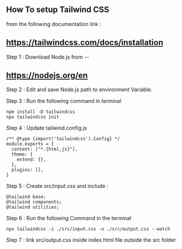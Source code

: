 ## How To setup Tailwind CSS

from the following documentation link :

## https://tailwindcss.com/docs/installation

Step 1 : Download Node.js from --
## https://nodejs.org/en

Step 2 : Edit and save Node.js path to environment Variable.

Step 3 : Run the following command in terminal
```
npm install -D tailwindcss
npx tailwindcss init
```

Step 4 : Update tailwind.config.js

```
/** @type {import('tailwindcss').Config} */
module.exports = {
  content: ["*.{html,js}"],
  theme: {
    extend: {},
  },
  plugins: [],
}

```

Step 5 : Create src/input.css and include :

```
@tailwind base;
@tailwind components;
@tailwind utilities;
```

Step 6 : Run the following Command in the terminal
```
npx tailwindcss -i ./src/input.css -o ./src/output.css --watch
```
Step 7 : link src/output.css inside index.html file outside the src folder
